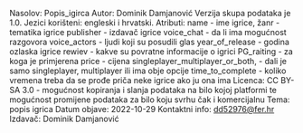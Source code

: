Nasolov: Popis_igirca
Autor: Dominik Damjanović
Verzija skupa podataka je 1.0.
Jezici korišteni: engleski i hrvatski.
Atributi: name - ime igrice,
          žanr - tematika igrice
          publisher - izdavač igrice
	  voice_chat - da li ima mogućnost razgovora 
	  voice_actors - ljudi koji su posudili glas
	  year_of_release - godina ozlaska igrice
	  rewiev - kakve su povratne informacije o igrici
	  PG_raiting - za koga je primjerena
	  price - cijena
	  singleplayer_multiplayer_or_both, - dali je samo singleplayer, multiplayer ili ima obje opcije
	  time_to_complete - koliko vremena treba da se prođe priča neke igrice ako ju ona ima
Licenca: CC BY-SA 3.0 - mogućnost kopiranja i slanja podataka na bilo kojoj platformi te mogućnost promijene podataka za bilo koju svrhu čak i komercijalnu
Tema: popis igrica 
Datum objave: 2022-10-29
Kontaktni info: dd52976@fer.hr
Izdavač: Dominik Damjanović
